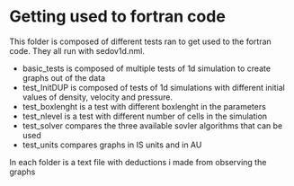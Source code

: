 ﻿# Getting used to fortran code
This folder is composed of different tests ran to get used to the fortran code. They all run with sedov1d.nml.
- basic_tests is composed of multiple tests of 1d simulation to create graphs out of the data
- test_InitDUP is composed of tests of 1d simulations with different initial values of density, velocity and pressure.
- test_boxlenght is a test with different boxlenght in the parameters
- test_nlevel is a test with different number of cells in the simulation
- test_solver compares the three available sovler algorithms that can be used
- test_units compares graphs in IS units and in AU

In each folder is a text file with deductions i made from observing the graphs